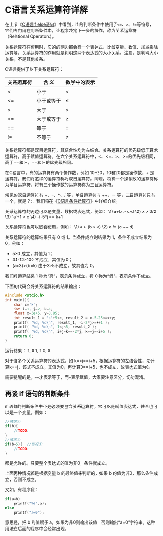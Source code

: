 # C语言关系运算符详解

在上节《[C语言if else语句](http://c.biancheng.net/view/1805.html)》中看到，if 的判断条件中使用了`<=`、`>`、`!=`等符号，它们专门用在判断条件中，让程序决定下一步的操作，称为关系运算符（Relational Operators）。

关系运算符在使用时，它的的两边都会有一个表达式，比如变量、数值、加减乘除运算等，关系运算符的作用就是判明这两个表达式的大小关系。注意，是判明大小关系，不是其他关系。

C语言提供了以下关系运算符：

| 关系运算符 | 含  义     | 数学中的表示 |
| ---------- | ---------- | ------------ |
| <          | 小于       | <            |
| <=         | 小于或等于 | ≤            |
| >          | 大于       | >            |
| >=         | 大于或等于 | ≥            |
| ==         | 等于       | =            |
| !=         | 不等于     | ≠            |


关系运算符都是双目运算符，其结合性均为左结合。关系运算符的优先级低于算术运算符，高于赋值运算符。在六个关系运算符中，<、<=、>、>=的优先级相同，高于==和!=，==和!=的优先级相同。

在C语言中，有的运算符有两个操作数，例如 10+20，10和20都是操作数，+ 是运算符。我们将这样的运算符称为双目运算符。同理，将有一个操作数的运算符称为单目运算符，将有三个操作数的运算符称为三目运算符。

常见的双目运算符有 +、-、*、/ 等，单目运算符有 ++、-- 等，三目运算符只有一个，就是 ? :，我们将在《[C语言条件运算符](http://c.biancheng.net/view/1809.html)》中详细介绍。

关系运算符的两边可以是变量、数据或表达式，例如：
\1) a+b > c-d
\2) x > 3/2
\3) 'a'+1 < c
\4) -i-5*j == k+1

关系运算符也可以嵌套使用，例如：
\1) a > (b > c)
\2) a != (c == d)

关系运算符的运算结果只有 0 或 1。当条件成立时结果为 1，条件不成立结果为 0。例如：

- 5>0 成立，其值为 1；
- 34-12>100 不成立，其值为 0；
- (a=3)>(b=5) 由于3>5不成立，故其值为 0。


我们将运算结果 1 称为“真”，表示条件成立，将 0 称为“假”，表示条件不成立。

下面的代码会将关系运算符的结果输出：

```c
#include <stdio.h>
int main(){
    char c='k';
    int i=1, j=2, k=3;
    float x=3e+5, y=0.85;
    int result_1 = 'a'+5<c, result_2 = x-5.25<=x+y;
    printf( "%d, %d\n", result_1, -i-2*j>=k+1 );
    printf( "%d, %d\n", 1<j<5, result_2 );
    printf( "%d, %d\n", i+j+k==-2*j, k==j==i+5 );
    return 0;
}
```

运行结果：
1, 0
1, 1
0, 0

对于含多个关系运算符的表达式，如 k==j==i+5，根据运算符的左结合性，先计算k==j，该式不成立，其值为0，再计算0==i+5，也不成立，故表达式值为0。

需要提醒的是，`==`才表示等于，而`=`表示赋值，大家要注意区分，切勿混淆。

## 再谈 if 语句的判断条件

if 语句的判断条件中不是必须要包含关系运算符，它可以是赋值表达式，甚至也可以是一个变量，例如：

```c
//情况①
if(b){
    //TODO:
}
//情况②
if(b=5){  //情况①
    //TODO:
}
```

都是允许的。只要整个表达式的值为非0，条件就成立。

上面两种情况都是根据变量 b 的最终值来判断的，如果 b 的值为非0，那么条件成立，否则不成立。

又如，有程序段：

```c
if(a=b)
    printf("%d",a);
else
    printf("a=0");
```

意思是，把 b 的值赋予 a，如果为非0则输出该值，否则输出“a=0”字符串。这种用法在后面的程序中会经常出现。

